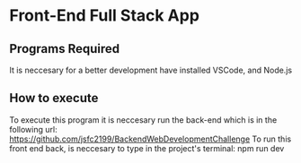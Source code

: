 # Front-End Full Stack App

## Programs Required
It is neccesary for a better development have installed VSCode, and Node.js

## How to execute
To execute this program it is neccesary run the back-end which is in the following url: https://github.com/jsfc2199/BackendWebDevelopmentChallenge
To run this front end back, is neccesary to type in the project's terminal: npm run dev


	